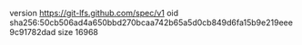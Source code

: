 version https://git-lfs.github.com/spec/v1
oid sha256:50cb506ad4a650bbd270bcaa742b65a5d0cb849d6fa15b9e219eee9c91782dad
size 16968
